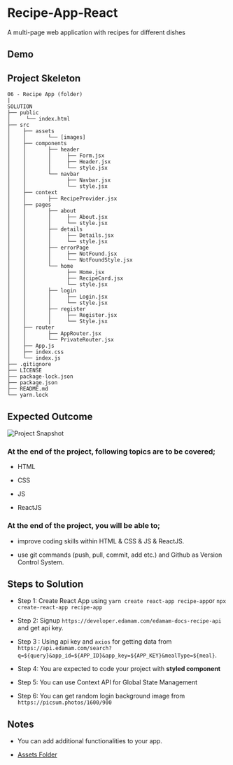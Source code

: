# Recipe-App-React
A multi-page web application with recipes for different dishes

## Demo

## Project Skeleton

```
06 - Recipe App (folder)
|       
SOLUTION
├── public
│     └── index.html
├── src
│    ├── assets
│    │       └── [images]
│    ├── components
│    │       ├── header
│    │       │     ├── Form.jsx
│    │       │     ├── Header.jsx
│    │       │     └── style.jsx
│    │       └── navbar
│    │             ├── Navbar.jsx
│    │             └── style.jsx
│    ├── context
│    │       ├── RecipeProvider.jsx
│    ├── pages
│    │       ├── about
│    │       │     ├── About.jsx
│    │       │     └── style.jsx
│    │       ├── details
│    │       │     ├── Details.jsx
│    │       │     └── style.jsx
│    │       ├── errorPage
│    │       │     ├── NotFound.jsx
│    │       │     └── NotFoundStyle.jsx
│    │       └── home
│    │             ├── Home.jsx
│    │             ├── RecipeCard.jsx
│    │             └── style.jsx
│    │       ├── login
│    │       │     ├── Login.jsx
│    │       │     └── style.jsx
│    │       ├── register
│    │       │     ├── Register.jsx
│    │       │     └── Style.jsx
│    ├── router
│    │       ├── AppRouter.jsx
│    │       └── PrivateRouter.jsx
│    ├── App.js
│    ├── index.css
│    └── index.js
├── .gitignore
├── LICENSE
├── package-lock.json
├── package.json
├── README.md
└── yarn.lock
```

## Expected Outcome

![Project Snapshot]()


### At the end of the project, following topics are to be covered;

- HTML

- CSS

- JS

- ReactJS

### At the end of the project, you will be able to;

- improve coding skills within HTML & CSS & JS & ReactJS.

- use git commands (push, pull, commit, add etc.) and Github as Version Control System.

## Steps to Solution

- Step 1: Create React App using `yarn create react-app recipe-app`or `npx create-react-app recipe-app`

- Step 2: Signup `https://developer.edamam.com/edamam-docs-recipe-api` and get api key.

- Step 3 : Using api key and `axios` for getting data from `https://api.edamam.com/search?q=${query}&app_id=${APP_ID}&app_key=${APP_KEY}&mealType=${meal}`.

- Step 4: You are expected to code your project with **styled component**
 
- Step 5: You can use Context API for Global State Management

- Step 6: You can get random login background image from `https://picsum.photos/1600/900`


## Notes

- You can add additional functionalities to your app.

- [Assets Folder](./assets/)
